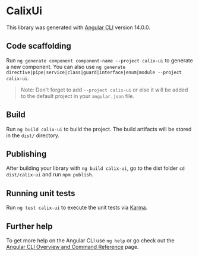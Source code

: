 # CalixUi

This library was generated with [Angular CLI](https://github.com/angular/angular-cli) version 14.0.0.

## Code scaffolding

Run `ng generate component component-name --project calix-ui` to generate a new component. You can also use `ng generate directive|pipe|service|class|guard|interface|enum|module --project calix-ui`.
> Note: Don't forget to add `--project calix-ui` or else it will be added to the default project in your `angular.json` file. 

## Build

Run `ng build calix-ui` to build the project. The build artifacts will be stored in the `dist/` directory.

## Publishing

After building your library with `ng build calix-ui`, go to the dist folder `cd dist/calix-ui` and run `npm publish`.

## Running unit tests

Run `ng test calix-ui` to execute the unit tests via [Karma](https://karma-runner.github.io).

## Further help

To get more help on the Angular CLI use `ng help` or go check out the [Angular CLI Overview and Command Reference](https://angular.io/cli) page.
